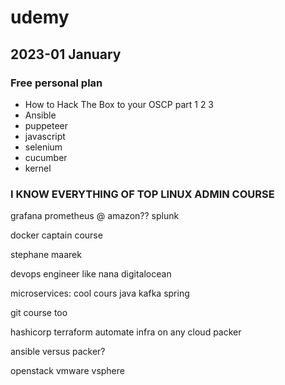 # udemy

## 2023-01 January
### Free personal plan
- How to Hack The Box to your OSCP part 1 2 3
- Ansible
- puppeteer
- javascript
- selenium
- cucumber
- kernel


### I KNOW EVERYTHING OF TOP LINUX ADMIN COURSE

grafana
prometheus @ amazon??
splunk

docker captain course

stephane maarek

devops engineer like nana
digitalocean

microservices: cool cours java kafka spring

git course too

hashicorp
terraform automate infra on any cloud
packer

ansible versus packer?

openstack
vmware vsphere
